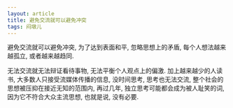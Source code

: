 ```yaml
---
layout: article
title: 避免交流就可以避免冲突
tags: 闷墩儿
---
```

避免交流就可以避免冲突, 为了达到表面和平, 忽略思想上的矛盾, 每个人想法越来越孤立, 或者越来越趋同.

<!--more-->

无法交流就无法辩证看待事物, 无法平衡个人观点上的偏激. 加上越来越少的人读书, 大多数人只接受流媒体传播的信息, 没时间思考, 思考也无法交流, 整个社会的思想被压抑在接近无知的范围内, 再过几年, 独立思考可能都会成为被人耻笑的词, 因为它不符合大众主流思想, 也就是说, 没有必要. 